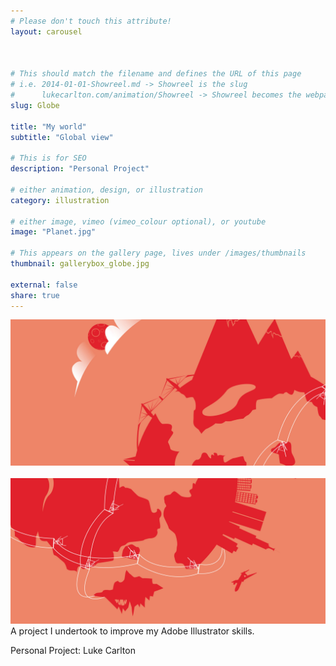 ```yaml
---
# Please don't touch this attribute!
layout: carousel



# This should match the filename and defines the URL of this page
# i.e. 2014-01-01-Showreel.md -> Showreel is the slug
#      lukecarlton.com/animation/Showreel -> Showreel becomes the webpath
slug: Globe

title: "My world"
subtitle: "Global view"

# This is for SEO
description: "Personal Project"

# either animation, design, or illustration
category: illustration

# either image, vimeo (vimeo_colour optional), or youtube
image: "Planet.jpg"

# This appears on the gallery page, lives under /images/thumbnails
thumbnail: gallerybox_globe.jpg

external: false
share: true
---
```


![Concepts]( /images/Globe_Concepts.png )
<br><br>
![Concepts]( /images/Globe2_Concepts.png )
A project I undertook to improve my Adobe Illustrator skills.

Personal Project: Luke Carlton